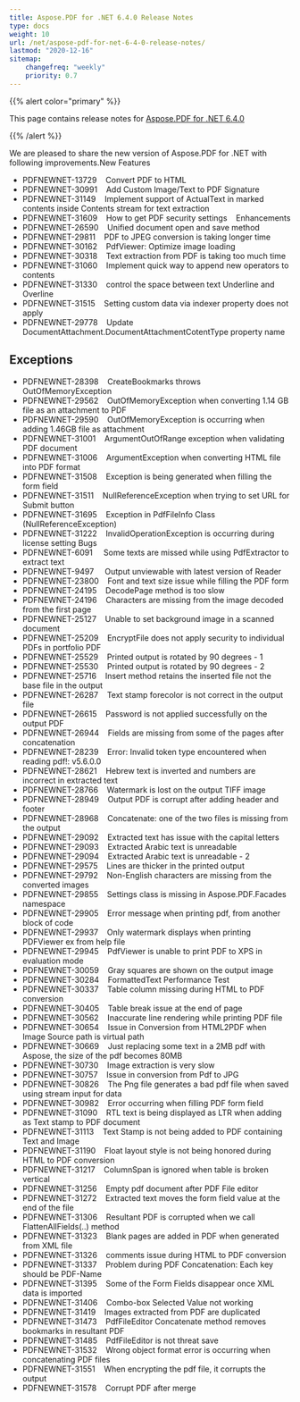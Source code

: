 ```yaml
---
title: Aspose.PDF for .NET 6.4.0 Release Notes
type: docs
weight: 10
url: /net/aspose-pdf-for-net-6-4-0-release-notes/
lastmod: "2020-12-16"
sitemap:
    changefreq: "weekly"
    priority: 0.7
---
```


{{% alert color="primary" %}} 

This page contains release notes for [Aspose.PDF for .NET 6.4.0](http://www.aspose.com/downloads/pdf/net/new-releases/aspose.pdf-for-.net-6.4.0/)

{{% /alert %}} 

We are pleased to share the new version of Aspose.PDF for .NET with following improvements.New Features

- PDFNEWNET-13729    Convert PDF to HTML
- PDFNEWNET-30991    Add Custom Image/Text to PDF Signature
- PDFNEWNET-31149    Implement support of ActualText in marked contents inside Contents stream for text extraction
- PDFNEWNET-31609    How to get PDF security settings   
  Enhancements
- PDFNEWNET-26590    Unified document open and save method
- PDFNEWNET-29811    PDF to JPEG conversion is taking longer time
- PDFNEWNET-30162    PdfViewer: Optimize image loading
- PDFNEWNET-30318    Text extraction from PDF is taking too much time
- PDFNEWNET-31060    Implement quick way to append new operators to contents
- PDFNEWNET-31330    control the space between text Underline and Overline
- PDFNEWNET-31515    Setting custom data via indexer property does not apply
- PDFNEWNET-29778    Update DocumentAttachment.DocumentAttachmentCotentType property name
## **Exceptions**
- PDFNEWNET-28398    CreateBookmarks throws OutOfMemoryException
- PDFNEWNET-29562    OutOfMemoryException when converting 1.14 GB file as an attachment to PDF
- PDFNEWNET-29590    OutOfMemoryException is occurring when adding 1.46GB file as attachment
- PDFNEWNET-31001    ArgumentOutOfRange exception when validating PDF document
- PDFNEWNET-31006    ArgumentException when converting HTML file into PDF format
- PDFNEWNET-31508    Exception is being generated when filling the form field
- PDFNEWNET-31511    NullReferenceException when trying to set URL for Submit button
- PDFNEWNET-31695    Exception in PdfFileInfo Class (NullReferenceException)
- PDFNEWNET-31222    InvalidOperationException is occurring during license setting
  Bugs
- PDFNEWNET-6091     Some texts are missed while using PdfExtractor to extract text
- PDFNEWNET-9497     Output unviewable with latest version of Reader
- PDFNEWNET-23800    Font and text size issue while filling the PDF form
- PDFNEWNET-24195    DecodePage method is too slow
- PDFNEWNET-24196    Characters are missing from the image decoded from the first page
- PDFNEWNET-25127    Unable to set background image in a scanned document
- PDFNEWNET-25209    EncryptFile does not apply security to individual PDFs in portfolio PDF
- PDFNEWNET-25529    Printed output is rotated by 90 degrees - 1
- PDFNEWNET-25530    Printed output is rotated by 90 degrees - 2
- PDFNEWNET-25716    Insert method retains the inserted file not the base file in the output
- PDFNEWNET-26287    Text stamp forecolor is not correct in the output file
- PDFNEWNET-26615    Password is not applied successfully on the output PDF
- PDFNEWNET-26944    Fields are missing from some of the pages after concatenation
- PDFNEWNET-28239    Error: Invalid token type encountered when reading pdf!: v5.6.0.0
- PDFNEWNET-28621    Hebrew text is inverted and numbers are incorrect in extracted text
- PDFNEWNET-28766    Watermark is lost on the output TIFF image
- PDFNEWNET-28949    Output PDF is corrupt after adding header and footer
- PDFNEWNET-28968    Concatenate: one of the two files is missing from the output
- PDFNEWNET-29092    Extracted text has issue with the capital letters
- PDFNEWNET-29093    Extracted Arabic text is unreadable
- PDFNEWNET-29094    Extracted Arabic text is unreadable - 2
- PDFNEWNET-29575    Lines are thicker in the printed output
- PDFNEWNET-29792    Non-English characters are missing from the converted images
- PDFNEWNET-29855    Settings class is missing in Aspose.PDF.Facades namespace
- PDFNEWNET-29905    Error message when printing pdf, from another block of code
- PDFNEWNET-29937    Only watermark displays when printing PDFViewer ex from help file
- PDFNEWNET-29945    PdfViewer is unable to print PDF to XPS in evaluation mode
- PDFNEWNET-30059    Gray squares are shown on the output image
- PDFNEWNET-30284    FormattedText Performance Test
- PDFNEWNET-30337    Table column missing during HTML to PDF conversion
- PDFNEWNET-30405    Table break issue at the end of page
- PDFNEWNET-30562    Inaccurate line rendering while printing PDF file
- PDFNEWNET-30654    Issue in Conversion from HTML2PDF when Image Source path is virtual path
- PDFNEWNET-30669    Just replacing some text in a 2MB pdf with Aspose, the size of the pdf becomes 80MB
- PDFNEWNET-30730    Image extraction is very slow
- PDFNEWNET-30757    Issue in conversion from Pdf to JPG
- PDFNEWNET-30826    The Png file generates a bad pdf file when saved using stream input for data
- PDFNEWNET-30982    Error occurring when filling PDF form field
- PDFNEWNET-31090    RTL text is being displayed as LTR when adding as Text stamp to PDF document
- PDFNEWNET-31113    Text Stamp is not being added to PDF containing Text and Image
- PDFNEWNET-31190    Float layout style is not being honored during HTML to PDF conversion
- PDFNEWNET-31217    ColumnSpan is ignored when table is broken vertical
- PDFNEWNET-31256    Empty pdf document after PDF File editor
- PDFNEWNET-31272    Extracted text moves the form field value at the end of the file
- PDFNEWNET-31306    Resultant PDF is corrupted when we call FlattenAllFields(..) method
- PDFNEWNET-31323    Blank pages are added in PDF when generated from XML file
- PDFNEWNET-31326    comments issue during HTML to PDF conversion
- PDFNEWNET-31337    Problem during PDF Concatenation: Each key should be PDF-Name
- PDFNEWNET-31395    Some of the Form Fields disappear once XML data is imported
- PDFNEWNET-31406    Combo-box Selected Value not working
- PDFNEWNET-31419    Images extracted from PDF are duplicated
- PDFNEWNET-31473    PdfFileEditor Concatenate method removes bookmarks in resultant PDF
- PDFNEWNET-31485    PdfFileEditor is not threat save
- PDFNEWNET-31532    Wrong object format error is occurring when concatenating PDF files
- PDFNEWNET-31551    When encrypting the pdf file, it corrupts the output
- PDFNEWNET-31578    Corrupt PDF after merge
